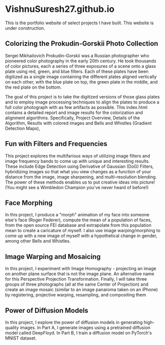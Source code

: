 # VishnuSuresh27.github.io
This is the portfolio website of select projects I have built. This website is under construction. 

## Colorizing the Prokudin-Gorskii Photo Collection
Sergei Mikhailovich Prokudin-Gorskii was a Russian photographer who pioneered color photography in the early 20th century. He took thousands of color pictures, each a series of three exposures of a scene onto a glass plate using red, green, and blue filters. Each of these plates have been digitized as a single image containing the different plates aligned vertically on each other, with the blue plate on top, the green plate in the middle, and the red plate on the bottom.

The goal of this project is to take the digitized versions of those glass plates and to employ image processing techniques to align the plates to produce a full color photograph with as few artifacts as possible.
This index.html contains a detailed report and image results for the colorization and alignment algorithms. Specifically, Project Overview, Details of the Algorithm, Results with colored images and Bells and Whistles (Gradient Detection Maps), 

## Fun with Filters and Frequencies
This project explores the multifarious ways of utilizing image filters and image frequency bands to come up with unique and interesting results.
These include Edge Detection using Derivative of Gaussian (DoG) Filters, hybridizing images so that what you view changes as a function of your distance from the image, image sharpening, and multi-resolution blending. The power of these methods enables us to put creative ideas into picture! (You might see a Wimbledon Champion you've never heard of before!)

## Face Morphing
In this project, I produce a "morph" animation of my face into someone else's face (Roger Federer), compute the mean of a population of faces, from the open source FEI database and extrapolate from this population mean to create a caricature of myself. I also use image warping/morphing to come up with a new image of myself with a hypothetical change in gender, among other Bells and Whistles.

## Image Warping and Mosaicing
In this project, I experiment with Image Homography - projecting an image on another plane surface that is not the image plane. An alternative name for this Perspective Projection Transformation. Finally, I will take three groups of three photographs (all at the same Center of Projection) and create an image mosaic (similar to an image panaroma taken on an iPhone) by registering, projective warping, resampling, and compositing them

## Power of Diffusion Models
In this project, I explore the power of diffusion models in generating high-quality images. In Part A, I generate images using a pretrained diffusion model called DeepFloyd. In Part B, I train a diffusion model on PyTorch's MNIST dataset.